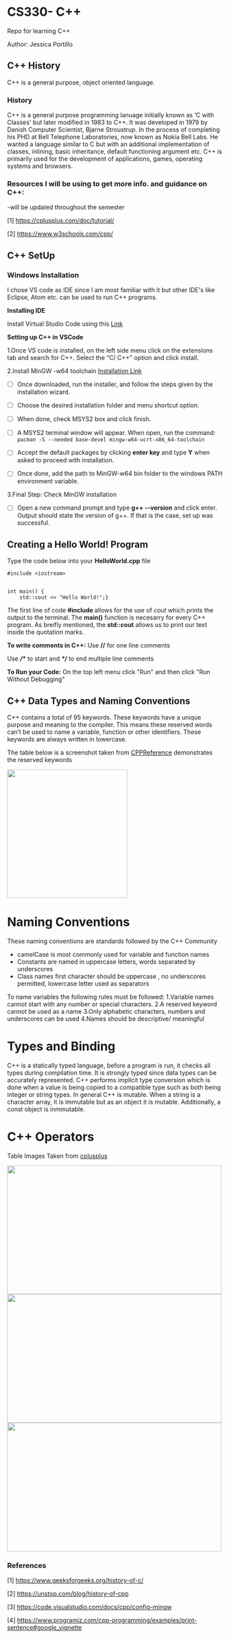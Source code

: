 # CS330- C++ 
Repo for learning C++ 

Author: Jessica Portillo 

## C++ History 
C++ is a general purpose, object oriented language. 
### History 
C++ is a general purpose programming lanuage initially known as ‘C with Classes' but later modified in 1983 to C++. It was developed in 1979 by Danish Computer Scientist, Bjarne Stroustrup. In the process of completing his PHD at Bell Telephone Laboratories, now known as Nokia Bell  Labs. He wanted a language similar to C but with an additional implementation of classes, inlining, basic inheritance, default functioning argument etc. C++ is primarily used for the development of applications, games, operating systems and browsers. 


### Resources I will be using to get more info. and guidance on C++: 
-will be updated throughout the semester
  
[1] https://cplusplus.com/doc/tutorial/

[2] https://www.w3schools.com/cpp/


## C++ SetUp
### Windows Installation

I chose VS code as IDE since I am most familiar with it but other IDE's like Eclipse, Atom etc. can be used to run C++ programs.

**Installing IDE**


Install Virtual Studio Code using this [Link ](https://code.visualstudio.com/download
)


**Setting up  C++ in VSCode**

1.Once VS code is installed, on the left side menu click on the extensions tab and search for C++. 
Select the “C/ C++” option and click install. 

2.Install MinGW -w64 toolchain
[Installation Link](https://github.com/msys2/msys2-installer/releases/download/2023-05-26/msys2-x86_64-20230526.exe)

- [ ] Once downloaded, run the installer, and follow the steps given by the installation wizard.
- [ ] Choose the desired installation folder and menu shortcut option.
- [ ] When done, check MSYS2 box and click finish. 
- [ ] A MSYS2 terminal window will appear. When open, run the command: ```pacman -S --needed base-devel mingw-w64-ucrt-x86_64-toolchain```

- [ ] Accept the default packages by clicking **enter key** and type **Y** when asked to proceed with installation. 
- [ ] Once done, add the path to MinGW-w64 bin folder to the windows PATH environment variable. 

3.Final Step: Check MinGW installation 
- [ ] Open a new command prompt and type **g++ --version** and click enter. 
Output should state the version of g++. If that is the case, set up was successful. 

## Creating a Hello World! Program 
Type the code below into your **HelloWorld.cpp** file 

```
#include <iostream>


int main() {
    std::cout << "Hello World!";}

```

The first line of code **#include <iostream>** allows for the use of _cout_ which prints the output to the terminal. 
The **main()** function is necesarry for every C++ program. 
As breifly mentioned, the **std::cout** allows us to print our text inside the quotation marks.


**To write comments in C++:**
Use **//** for one line comments 

Use **_/*_**  to start and **_*/_** to end multiple line comments


**To Run your Code:**
On the top left menu click "Run" and then click "Run Without Debugging" 

## C++ Data Types and Naming Conventions 
C++ contains a total of 95 keywords. These keywords have a unique purpose and meaning to the compiler. This means these reserved words can’t be used to name a variable, function or other identifiers. These keywords are always written in lowercase. 


The table below  is a screenshot taken from [CPPReference](https://en.cppreference.com/w/cpp/keyword) demonstrates the reserved keywords  

<img src="https://github.com/j-portillo1/j-portillo1/assets/144365700/e3fea75a-4ef5-48bd-b87d-bf91af676531" width="280" height="300">


# Naming Conventions 
These naming conventions are standards followed by the C++ Community
- camelCase is most commonly used for variable and function names  
- Constants are named in uppercase letters, words separated by underscores
- Class names first character should be uppercase , no underscores permitted, lowercase letter used as separators

To name variables the following rules must be followed:
1.Variable names cannot start with any number or special characters.
2.A reserved keyword cannot be used as a name
3.Only alphabetic characters, numbers and underscores can be used 
4.Names should be descriptive/ meaningful 

# Types and Binding 
C++ is a statically typed language, before a program is run, it checks all types during compilation time. It is strongly typed since data types can be accurately represented.
C++ performs implicit type conversion which is done when a value is being copied to a compatible type such as both being integer or string types. 
In general C++ is mutable. When a string is a character array,  it is  immutable but as an object it is mutable. Additionally, a const object is inmmutable. 

# C++ Operators 
Table Images Taken from [cplusplus](https://cplusplus.com/doc/tutorial/operators/)

<img src="https://github.com/j-portillo1/j-portillo1/assets/144365700/93d6e048-577a-4b29-90a6-65ea77e2631f" width="500" height="300">
<img src="https://github.com/j-portillo1/j-portillo1/assets/144365700/db9e5fe9-ab48-415d-8ce4-3715de239e46" width="500" height="300">
<img src="https://github.com/j-portillo1/j-portillo1/assets/144365700/7c96b743-24ca-4418-b8e8-09dbf3182faa" width="500" height="300">







### References
[1] https://www.geeksforgeeks.org/history-of-c/

[2] https://unstop.com/blog/history-of-cpp

[3] https://code.visualstudio.com/docs/cpp/config-mingw

[4] https://www.programiz.com/cpp-programming/examples/print-sentence#google_vignette

